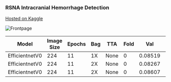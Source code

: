 ### RSNA Intracranial Hemorrhage Detection

[Hosted on Kaggle](https://www.kaggle.com/c/rsna-intracranial-hemorrhage-detection/overview)

![Frontpage](https://pbs.twimg.com/media/EEwmwgmWkAAIBd2.jpg)

| Model         |Image Size|Epochs|Bag|TTA |Fold|Val     |LB   |
| --------------|----------|------|---|----|----|--------|-----|
| EfficientnetV0|224       |11    |1X |None|0   |0.08519 |???? |
| EfficientnetV0|224       |11    |2X |None|0   |0.08267 |???? |
| EfficientnetV0|224       |11    |2X |None|0   |0.08607 |???? |
